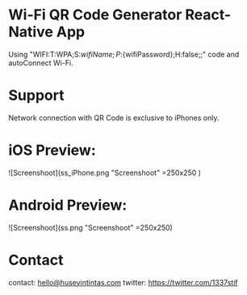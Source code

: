 # Wi-Fi QR Code Generator React-Native App
Using "WIFI:T:WPA;S:${wifiName};P:${wifiPassword};H:false;;" code and autoConnect Wi-Fi.

# Support
Network connection with QR Code is exclusive to iPhones only.

# iOS Preview:
![Screenshoot](ss_iPhone.png "Screenshoot" =250x250 )

# Android Preview:
![Screenshoot](ss.png "Screenshoot" =250x250)

# Contact

contact: hello@huseyintintas.com
twitter: https://twitter.com/1337stif
